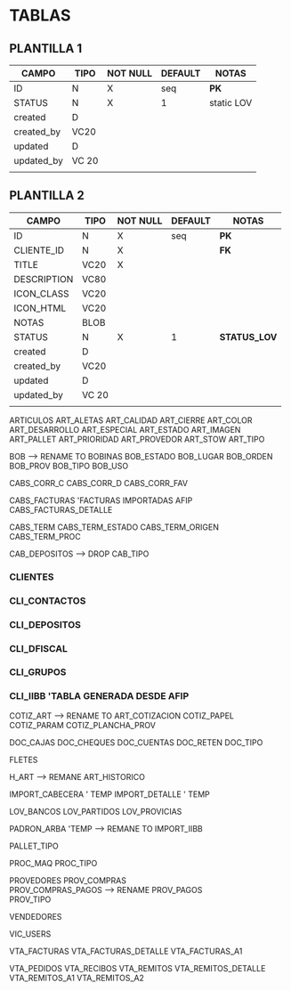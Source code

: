 # TABLAS
## PLANTILLA 1
|CAMPO|TIPO|NOT NULL|DEFAULT|NOTAS|
|-|-|-|-|-|
|ID|N|X|seq|**PK**|
|STATUS|N|X|1|static LOV|
|created|D|||||
|created_by|VC20||||
|updated|D||||
|updated_by|VC 20||||
|||||||

## PLANTILLA 2
|CAMPO|TIPO|NOT NULL|DEFAULT|NOTAS|
|-|-|-|-|-|
|ID|N|X|seq|**PK**|
|CLIENTE_ID|N|X||**FK**|
|TITLE|VC20|X|||
|DESCRIPTION|VC80||||
|ICON_CLASS|VC20||||
|ICON_HTML|VC20||||
|NOTAS|BLOB||||
|STATUS|N|X|1|**STATUS_LOV**|
|created|D|||||
|created_by|VC20||||
|updated|D||||
|updated_by|VC 20||||
|||||||

ARTICULOS
ART_ALETAS
ART_CALIDAD
ART_CIERRE
ART_COLOR
ART_DESARROLLO
ART_ESPECIAL
ART_ESTADO
ART_IMAGEN
ART_PALLET
ART_PRIORIDAD
ART_PROVEDOR
ART_STOW
ART_TIPO

BOB --> RENAME TO BOBINAS
BOB_ESTADO
BOB_LUGAR
BOB_ORDEN
BOB_PROV
BOB_TIPO
BOB_USO

CABS_CORR_C
CABS_CORR_D
CABS_CORR_FAV

CABS_FACTURAS                'FACTURAS IMPORTADAS AFIP
CABS_FACTURAS_DETALLE 

CABS_TERM
CABS_TERM_ESTADO
CABS_TERM_ORIGEN
CABS_TERM_PROC

CAB_DEPOSITOS --> DROP
CAB_TIPO

### CLIENTES
### CLI_CONTACTOS
### CLI_DEPOSITOS
### CLI_DFISCAL
### CLI_GRUPOS
### CLI_IIBB       'TABLA GENERADA DESDE AFIP

COTIZ_ART  --> RENAME TO ART_COTIZACION
COTIZ_PAPEL
COTIZ_PARAM
COTIZ_PLANCHA_PROV

DOC_CAJAS
DOC_CHEQUES
DOC_CUENTAS
DOC_RETEN
DOC_TIPO

FLETES

H_ART --> REMANE ART_HISTORICO

IMPORT_CABECERA  ' TEMP
IMPORT_DETALLE   ' TEMP

LOV_BANCOS
LOV_PARTIDOS
LOV_PROVICIAS

PADRON_ARBA 'TEMP --> REMANE TO IMPORT_IIBB

PALLET_TIPO

PROC_MAQ
PROC_TIPO

PROVEDORES
PROV_COMPRAS       
PROV_COMPRAS_PAGOS  --> RENAME 
PROV_PAGOS            
PROV_TIPO

VENDEDORES

VIC_USERS

VTA_FACTURAS
VTA_FACTURAS_DETALLE
VTA_FACTURAS_A1

VTA_PEDIDOS
VTA_RECIBOS
VTA_REMITOS
VTA_REMITOS_DETALLE
VTA_REMITOS_A1
VTA_REMITOS_A2


